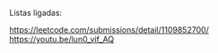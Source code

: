 Listas ligadas:

https://leetcode.com/submissions/detail/1109852700/
https://youtu.be/lun0_vif_AQ


